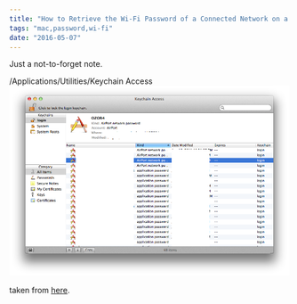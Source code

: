 ```yaml
---
title: "How to Retrieve the Wi-Fi Password of a Connected Network on a Mac"
tags: "mac,password,wi-fi"
date: "2016-05-07"
---
```


Just a not-to-forget note.

/Applications/Utilities/Keychain Access![E4oNi](images/E4oNi.png)

taken from [here](https://apple.stackexchange.com/a/56132).
